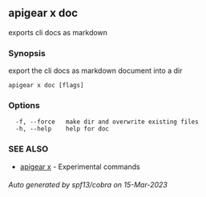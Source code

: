 ## apigear x doc

exports cli docs as markdown

### Synopsis

export the cli docs as markdown document into a dir

```
apigear x doc [flags]
```

### Options

```
  -f, --force   make dir and overwrite existing files
  -h, --help    help for doc
```

### SEE ALSO

* [apigear x](apigear_x.md)	 - Experimental commands

###### Auto generated by spf13/cobra on 15-Mar-2023

